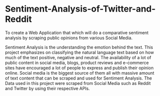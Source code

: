 # Sentiment-Analysis-of-Twitter-and-Reddit

To create a Web Application that which will do a comparative sentiment analysis by scraping public opinions from various Social Media.

Sentiment Analysis is the understanding the emotion behind the text. This project emphasizes on classifying the natural language text based on how much of the text positive,
negative and neutral. The availability of a lot of public content in social media, blogs, product reviews and e-commerce sites have encouraged a lot of people to express
and publish their opinion online. Social media is the biggest source of them all with massive amount of text content that can be scraped and used for Sentiment Analysis.
The Data used in this project were scraped from Social Media such as Reddit and Twitter by using their respective APIs.
